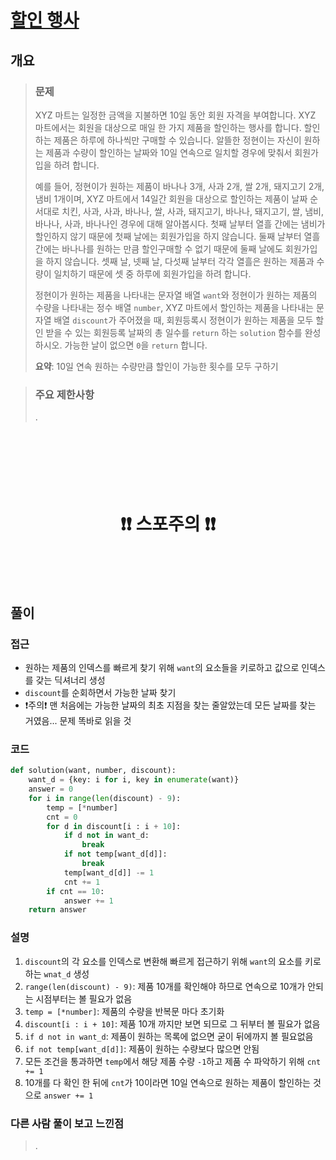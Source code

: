 # [할인 행사](https://school.programmers.co.kr/learn/courses/30/lessons/131127)

## 개요
> ### 문제
> XYZ 마트는 일정한 금액을 지불하면 10일 동안 회원 자격을 부여합니다. XYZ 마트에서는 회원을 대상으로 매일 한 가지 제품을 할인하는 행사를 합니다. 할인하는 제품은 하루에 하나씩만 구매할 수 있습니다. 알뜰한 정현이는 자신이 원하는 제품과 수량이 할인하는 날짜와 10일 연속으로 일치할 경우에 맞춰서 회원가입을 하려 합니다.
>
> 예를 들어, 정현이가 원하는 제품이 바나나 3개, 사과 2개, 쌀 2개, 돼지고기 2개, 냄비 1개이며, XYZ 마트에서 14일간 회원을 대상으로 할인하는 제품이 날짜 순서대로 치킨, 사과, 사과, 바나나, 쌀, 사과, 돼지고기, 바나나, 돼지고기, 쌀, 냄비, 바나나, 사과, 바나나인 경우에 대해 알아봅시다. 첫째 날부터 열흘 간에는 냄비가 할인하지 않기 때문에 첫째 날에는 회원가입을 하지 않습니다. 둘째 날부터 열흘 간에는 바나나를 원하는 만큼 할인구매할 수 없기 때문에 둘째 날에도 회원가입을 하지 않습니다. 셋째 날, 넷째 날, 다섯째 날부터 각각 열흘은 원하는 제품과 수량이 일치하기 때문에 셋 중 하루에 회원가입을 하려 합니다.
>
> 정현이가 원하는 제품을 나타내는 문자열 배열 `want`와 정현이가 원하는 제품의 수량을 나타내는 정수 배열 `number`, XYZ 마트에서 할인하는 제품을 나타내는 문자열 배열 `discount`가 주어졌을 때, 회원등록시 정현이가 원하는 제품을 모두 할인 받을 수 있는 회원등록 날짜의 총 일수를 `return` 하는 `solution` 함수를 완성하시오. 가능한 날이 없으면 `0`을 `return` 합니다.
>
> **요약**: 10일 연속 원하는 수량만큼 할인이 가능한 횟수를 모두 구하기

> ### 주요 제한사항
> .

<h1 align="center"><br><br><br>❗️❗️ 스포주의 ❗️❗️<br><br><br></h1>

## 풀이
### 접근
- 원하는 제품의 인덱스를 빠르게 찾기 위해 `want`의 요소들을 키로하고 값으로 인덱스를 갖는 딕셔너리 생성
- `discount`를 순회하면서 가능한 날짜 찾기
- ❗️주의❗️ 맨 처음에는 가능한 날짜의 최초 지점을 찾는 줄알았는데 모든 날짜를 찾는 거였음... 문제 똑바로 읽을 것

### 코드
```python
def solution(want, number, discount):
    want_d = {key: i for i, key in enumerate(want)}
    answer = 0
    for i in range(len(discount) - 9):
        temp = [*number]
        cnt = 0
        for d in discount[i : i + 10]:
            if d not in want_d:
                break
            if not temp[want_d[d]]:
                break
            temp[want_d[d]] -= 1
            cnt += 1
        if cnt == 10:
            answer += 1
    return answer
```

### 설명
1. `discount`의 각 요소를 인덱스로 변환해 빠르게 접근하기 위해 `want`의 요소를 키로 하는 `wnat_d` 생성
2. `range(len(discount) - 9)`: 제품 10개를 확인해야 하므로 연속으로 10개가 안되는 시점부터는 볼 필요가 없음
3. `temp = [*number]`: 제품의 수량을 반복문 마다 초기화
4. `discount[i : i + 10]`: 제품 10개 까지만 보면 되므로 그 뒤부터 볼 필요가 없음
5. `if d not in want_d`: 제품이 원하는 목록에 없으면 굳이 뒤에까지 볼 필요없음
6. `if not temp[want_d[d]]`: 제품이 원하는 수량보다 많으면 안됨
7. 모든 조건을 통과하면 `temp`에서 해당 제품 수량 `-1`하고 제품 수 파악하기 위해 `cnt += 1`
8. 10개를 다 확인 한 뒤에 `cnt`가 10이라면 10일 연속으로 원하는 제품이 할인하는 것으로 `answer += 1`

### 다른 사람 풀이 보고 느낀점
> .
